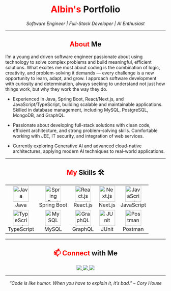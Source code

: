 <!-- ====== HEADER ====== -->
<h1 align="center">
  <span style="color:red">Albin's</span> Portfolio
</h1>
<p align="center">
  <em>Software Engineer | Full-Stack Developer | AI Enthusiast</em>
</p>

---

<!-- ====== ABOUT ME ====== -->
<h2 align="center">
  <span style="color:red">About</span> Me 
</h2>
I’m a young and driven software engineer passionate about using technology to solve complex problems and build meaningful, efficient solutions. What excites me most about coding is the combination of logic, creativity, and problem-solving it demands — every challenge is a new opportunity to learn, adapt, and grow. I approach software development with curiosity and determination, always seeking to understand not just how things work, but why they work the way they do.

-  Experienced in Java, Spring Boot, React/Next.js, and JavaScript/TypeScript, building scalable and maintainable applications. Skilled in database management, including MySQL, PostgreSQL, MongoDB, and GraphQL.

-  Passionate about developing full-stack solutions with clean code, efficient architecture, and strong problem-solving skills. Comfortable working with JEE, IT security, and integration of web services.

-  Currently exploring Generative AI and advanced cloud-native architectures, applying modern AI techniques to real-world applications.

---

<!-- ====== SKILLS ====== -->
<h2 align="center">
  <span style="color:red">My</span> Skills 🛠️
</h2>

<p align="center">

<table align="center">
  <tr>
    <td align="center"><img src="https://go-skill-icons.vercel.app/api/icons?i=java      &theme=dark" alt="Java       " height="50"/><br>Java</td>
    <td align="center"><img src="https://go-skill-icons.vercel.app/api/icons?i=spring    &theme=dark" alt="Spring Boot" height="50"/><br>Spring Boot</td>
    <td align="center"><img src="https://go-skill-icons.vercel.app/api/icons?i=react     &theme=dark" alt="React.js   " height="50"/><br>React.js</td>
    <td align="center"><img src="https://go-skill-icons.vercel.app/api/icons?i=next      &theme=dark" alt="Next.js    " height="50"/><br>Next.js</td>
    <td align="center"><img src="https://go-skill-icons.vercel.app/api/icons?i=javascript&theme=dark" alt="JavaScript " height="50"/><br>JavaScript</td>
  </tr>
  <tr>
    <td align="center"><img src="https://go-skill-icons.vercel.app/api/icons?i=typescript&theme=dark" alt="TypeScript" height="50"/><br>TypeScript</td>
    <td align="center"><img src="https://go-skill-icons.vercel.app/api/icons?i=mysql     &theme=dark" alt="MySQL     " height="50"/><br>MySQL</td>
    <td align="center"><img src="https://go-skill-icons.vercel.app/api/icons?i=graphql   &theme=dark" alt="GraphQL   " height="50"/><br>GraphQL</td>
    <td align="center"><img src="https://go-skill-icons.vercel.app/api/icons?i=junit     &theme=dark" alt="JUnit     " height="50"/><br>JUnit</td>
    <td align="center"><img src="https://go-skill-icons.vercel.app/api/icons?i=postman   &theme=dark" alt="Postman   " height="50"/><br>Postman</td>
  </tr>
</table>

</p>


---

<!-- ====== CONTACT ====== -->
<h2 align="center">
  <span style="color:red">📫 Connect</span> with Me 
</h2>

<p align="center">
  <a href="https://github.com/AlbinKL1" target="_blank">
    <img src="https://img.shields.io/badge/GitHub-%2312100E.svg?style=for-the-badge&logo=github&logoColor=white"/>
  </a>
  <a href="https://www.linkedin.com/in/albin-kaufeldt-l%C3%B6nn-476144234/" target="_blank">
    <img src="https://img.shields.io/badge/LinkedIn-%230077B5.svg?style=for-the-badge&logo=linkedin&logoColor=white"/>
  </a>
  <a href="mailto:albin.kaufeldt.lonn@outlook.com">
    <img src="https://img.shields.io/badge/Email-%23D14836.svg?style=for-the-badge&logo=gmail&logoColor=white"/>
  </a>
</p>

---

<p align="center">
  <em>“Code is like humor. When you have to explain it, it’s bad.” – Cory House</em>
</p>

